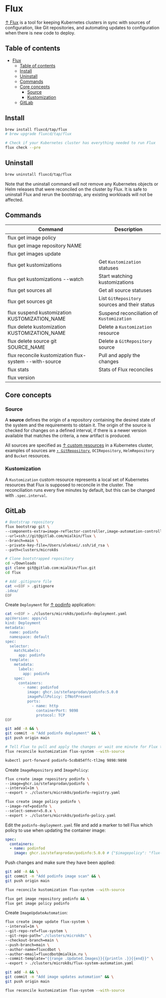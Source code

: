# Flux

[↑ Flux](https://fluxcd.io/flux) is a tool for keeping Kubernetes clusters in sync with sources of configuration, like Git repositories, and automating updates to configuration when there is new code to deploy.

## Table of contents

- [Flux](#flux)
  - [Table of contents](#table-of-contents)
  - [Install](#install)
  - [Uninstall](#uninstall)
  - [Commands](#commands)
  - [Core concepts](#core-concepts)
    - [Source](#source)
    - [Kustomization](#kustomization)
  - [GitLab](#gitlab)

## Install

```bash
brew install fluxcd/tap/flux
# brew upgrade fluxcd/tap/flux

# Check if your Kubernetes cluster has everything needed to run Flux
flux check --pre
```

## Uninstall

```bash
brew uninstall fluxcd/tap/flux
```

Note that the uninstall command will not remove any Kubernetes objects or Helm releases that were reconciled on the cluster by Flux. It is safe to uninstall Flux and rerun the bootstrap, any existing workloads will not be affected.

## Commands

| Command                                                | Description                                   |
| ------------------------------------------------------ | --------------------------------------------- |
| flux get image policy                                  |                                               |
| flux get image repository NAME                         |                                               |
| flux get images update                                 |                                               |
| flux get kustomizations                                | Get `Kustomization` statuses                  |
| flux get kustomizations --watch                        | Start watching kustomizations                 |
| flux get sources all                                   | Get all source statuses                       |
| flux get sources git                                   | List `GitRepository` sources and their status |
| flux suspend kustomization KUSTOMIZATION_NAME          | Suspend reconciliation of `Kustomization`     |
| flux delete kustomization KUSTOMIZATION_NAME           | Delete a `Kustomization` resource             |
| flux delete source git SOURCE_NAME                     | Delete a `GitRepository` source               |
| flux reconcile kustomization flux-system --with-source | Pull and apply the changes                    |
| flux stats                                             | Stats of Flux reconciles                      |
| flux version                                           |                                               |

## Core concepts

### Source

A **source** defines the origin of a repository containing the desired state of the system and the requirements to obtain it. The origin of the source is checked for changes on a defined interval, if there is a newer version available that matches the criteria, a new artifact is produced.

All sources are specified as [↑ custom resources](https://kubernetes.io/docs/concepts/extend-kubernetes/api-extension/custom-resources/) in a Kubernetes cluster, examples of sources are [`↑ GitRepository`](https://fluxcd.io/flux/components/source/gitrepositories), `OCIRepository`, `HelmRepository` and `Bucket` resources.

### Kustomization

A `Kustomization` custom resource represents a local set of Kubernetes resources that Flux is supposed to reconcile in the cluster. The reconciliation runs every five minutes by default, but this can be changed with `.spec.interval`.

## GitLab

```bash
# Bootstrap repository
flux bootstrap git \
--components-extra=image-reflector-controller,image-automation-controller \
--url=ssh://git@gitlab.com/mialkin/flux \
--branch=main \
--private-key-file=/Users/aleksei/.ssh/id_rsa \
--path=clusters/microk8s

# Clone bootstrapped repository
cd ~/Downloads
git clone git@gitlab.com:mialkin/flux.git
cd flux

# Add .gitignore file
cat <<EOF > .gitignore
.idea/
EOF
```

Create `Deployment` for [↑ podinfo](https://github.com/stefanprodan/podinfo) application:

```bash
cat <<EOF > ./clusters/microk8s/podinfo-deployment.yaml
apiVersion: apps/v1
kind: Deployment
metadata:
  name: podinfo
  namespace: default
spec:
  selector:
    matchLabels:
      app: podinfo
  template:
    metadata:
      labels:
        app: podinfo
    spec:
      containers:
        - name: podinfod
          image: ghcr.io/stefanprodan/podinfo:5.0.0
          imagePullPolicy: IfNotPresent
          ports:
            - name: http
              containerPort: 9898
              protocol: TCP
EOF

git add -A && \
git commit -m "Add podinfo deployment" && \
git push origin main

# Tell Flux to pull and apply the changes or wait one minute for Flux to detect the changes on its own:
flux reconcile kustomization flux-system --with-source

kubectl port-forward podinfo-5cdb854ffc-tl2mg 9898:9898 
```

Create `ImageRepository` and `ImagePolicy`:

```bash
flux create image repository podinfo \
--image=ghcr.io/stefanprodan/podinfo \
--interval=1m \
--export > ./clusters/microk8s/podinfo-registry.yaml

flux create image policy podinfo \
--image-ref=podinfo \
--select-semver=5.0.x \
--export > ./clusters/microk8s/podinfo-policy.yaml
```

Edit the `podinfo-deployment.yaml` file and add a marker to tell Flux which policy to use when updating the container image:

```yaml
spec:
  containers:
  - name: podinfod
    image: ghcr.io/stefanprodan/podinfo:5.0.0 # {"$imagepolicy": "flux-system:podinfo"}
```

Push changes and make sure they have been applied:

```bash
git add -A && \
git commit -m "Add podinfo image scan" && \
git push origin main

flux reconcile kustomization flux-system --with-source

flux get image repository podinfo && \
flux get image policy podinfo
```

Create `ImageUpdateAutomation`:

```bash
flux create image update flux-system \
--interval=1m \
--git-repo-ref=flux-system \
--git-repo-path="./clusters/microk8s" \
--checkout-branch=main \
--push-branch=main \
--author-name=fluxcdbot \
--author-email=fluxcdbot@mialkin.ru \
--commit-template="{{range .Updated.Images}}{{println .}}{{end}}" \
--export > ./clusters/microk8s/flux-system-automation.yaml

git add -A && \
git commit -m "Add image updates automation" && \
git push origin main

flux reconcile kustomization flux-system --with-source
```
